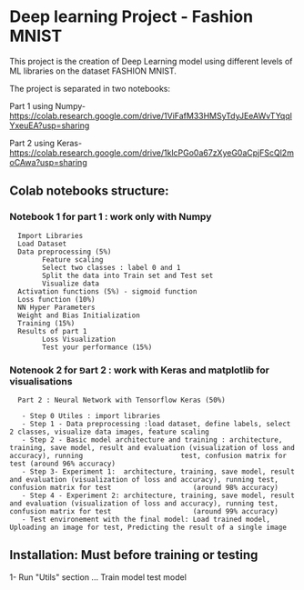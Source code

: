 # Deep learning Project - Fashion MNIST
This project is the creation of Deep Learning model using different levels of ML libraries on the dataset FASHION MNIST.

The project is separated in two notebooks:


Part 1 using Numpy- https://colab.research.google.com/drive/1ViFafM33HMSyTdyJEeAWvTYqqlYxeuEA?usp=sharing

Part 2 using Keras- https://colab.research.google.com/drive/1klcPGo0a67zXyeG0aCpjFScQl2moCAwa?usp=sharing


## Colab notebooks structure:

### Notebook 1 for part 1 : work only with Numpy
      Import Libraries
      Load Dataset
      Data preprocessing (5%)
            Feature scaling
            Select two classes : label 0 and 1
            Split the data into Train set and Test set
            Visualize data
      Activation functions (5%) - sigmoid function
      Loss function (10%)
      NN Hyper Parameters
      Weight and Bias Initialization
      Training (15%)
      Results of part 1
            Loss Visualization
            Test your performance (15%)


### Notenook 2 for פart 2 : work with Keras and matplotlib for visualisations
      Part 2 : Neural Network with Tensorflow Keras (50%)
      
       - Step 0 Utiles : import libraries
       - Step 1 - Data preprocessing :load dataset, define labels, select 2 classes, visualize data images, feature scaling
       - Step 2 - Basic model architecture and training : architecture, training, save model, result and evaluation (visualization of loss and accuracy), running                        test, confusion matrix for test (around 96% accuracy)
       - Step 3- Experiment 1:  architecture, training, save model, result and evaluation (visualization of loss and accuracy), running test, confusion matrix for test                    (around 98% accuracy)
       - Step 4 - Experiment 2: architecture, training, save model, result and evaluation (visualization of loss and accuracy), running test, confusion matrix for test                    (around 99% accuracy)
       - Test environement with the final model: Load trained model, Uploading an image for test, Predicting the result of a single image
      
 ## Installation: Must before training or testing
 1- Run "Utils" section
 ...
 Train model
 test model


